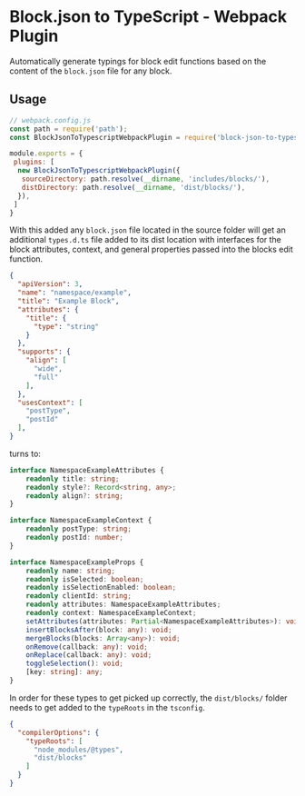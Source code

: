 # Block.json to TypeScript - Webpack Plugin

Automatically generate typings for block edit functions based on the content of the `block.json` file for any block.

## Usage

```js
// webpack.config.js
const path = require('path');
const BlockJsonToTypescriptWebpackPlugin = require('block-json-to-typescript-webpack-plugin');

module.exports = {
 plugins: [
  new BlockJsonToTypescriptWebpackPlugin({
   sourceDirectory: path.resolve(__dirname, 'includes/blocks/'),
   distDirectory: path.resolve(__dirname, 'dist/blocks/'),
  }),
 ]
}
```

With this added any `block.json` file located in the source folder will get an additional `types.d.ts` file added to its dist location with interfaces for the block attributes, context, and general properties passed into the blocks edit function.

```json
{
  "apiVersion": 3,
  "name": "namespace/example",
  "title": "Example Block",
  "attributes": {
    "title": {
      "type": "string"
    }
  },
  "supports": {
    "align": [
      "wide",
      "full"
    ],
  },
  "usesContext": [
    "postType",
    "postId"
  ],
}
```

turns to:

```ts
interface NamespaceExampleAttributes {
    readonly title: string;
    readonly style?: Record<string, any>;
    readonly align?: string;
}

interface NamespaceExampleContext {
    readonly postType: string;
    readonly postId: number;
}

interface NamespaceExampleProps {
    readonly name: string;
    readonly isSelected: boolean;
    readonly isSelectionEnabled: boolean;
    readonly clientId: string;
    readonly attributes: NamespaceExampleAttributes;
    readonly context: NamespaceExampleContext;
    setAttributes(attributes: Partial<NamespaceExampleAttributes>): void;
    insertBlocksAfter(block: any): void;
    mergeBlocks(blocks: Array<any>): void;
    onRemove(callback: any): void;
    onReplace(callback: any): void;
    toggleSelection(): void;
    [key: string]: any;
}
```

In order for these types to get picked up correctly, the `dist/blocks/` folder needs to get added to the `typeRoots` in the `tsconfig`.

```json
{
  "compilerOptions": {
    "typeRoots": [
      "node_modules/@types",
      "dist/blocks"
    ]
  }
}
```
